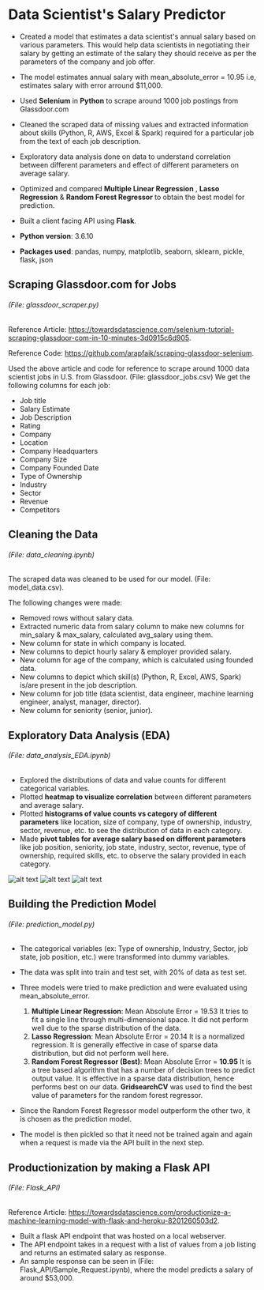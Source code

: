 # Data Scientist's Salary Predictor
* Created a model that estimates a data scientist's annual salary based on various parameters. This would help data scientists in negotiating their salary by getting an estimate of the salary they should receive as per the parameters of the company and job offer. 
* The model estimates annual salary with mean_absolute_error = 10.95 i.e, estimates salary with error arround $11,000.

* Used __Selenium__ in __Python__ to scrape around 1000 job postings from Glassdoor.com
* Cleaned the scraped data of missing values and extracted information about skills (Python, R, AWS, Excel & Spark) required for a particular job from the text of each job description. 
* Exploratory data analysis done on data to understand correlation between different parameters and effect of different parameters on average salary.
* Optimized and compared __Multiple Linear Regression__ , __Lasso Regression__ & __Random Forest Regressor__ to obtain the best model for prediction.
* Built a client facing API using __Flask__.

* __Python version__: 3.6.10
* __Packages used__: pandas, numpy, matplotlib, seaborn, sklearn, pickle, flask, json 

## Scraping Glassdoor.com for Jobs
###### (File: glassdoor_scraper.py)
Reference Article: https://towardsdatascience.com/selenium-tutorial-scraping-glassdoor-com-in-10-minutes-3d0915c6d905.

Reference Code: https://github.com/arapfaik/scraping-glassdoor-selenium.

Used the above article and code for reference to scrape around 1000 data scientist jobs in U.S. from Glassdoor. (File: glassdoor_jobs.csv)
We get the following columns for each job:
  * Job title
  * Salary Estimate
  * Job Description
  * Rating
  * Company
  * Location
  * Company Headquarters
  * Company Size
  * Company Founded Date
  * Type of Ownership
  * Industry
  * Sector
  * Revenue
  * Competitors
  
## Cleaning the Data
###### (File: data_cleaning.ipynb)
The scraped data was cleaned to be used for our model. (File: model_data.csv).

The following changes were made:
  * Removed rows without salary data.
  * Extracted numeric data from salary column to make new columns for min_salary & max_salary, calculated avg_salary using them.
  * New column for state in which company is located.
  * New columns to depict hourly salary & employer provided salary.
  * New column for age of the company, which is calculated using founded data.
  * New columns to depict which skill(s) (Python, R, Excel, AWS, Spark) is/are present in the job description.
  * New column for job title (data scientist, data engineer, machine learning engineer, analyst, manager, director).
  * New column for seniority (senior, junior). 
  
## Exploratory Data Analysis (EDA)
###### (File: data_analysis_EDA.ipynb)
* Explored the distributions of data and value counts for different categorical variables. 
* Plotted __heatmap to visualize correlation__ between different parameters and average salary.
* Plotted __histograms of value counts vs category of different parameters__ like location, size of company, type of ownership, industry, sector, revenue, etc. to see the distribution of data in each category.
* Made __pivot tables for average salary based on different parameters__ like job position, seniority, job state, industry, sector, revenue, type of ownership, required skills, etc. to observe the salary provided in each category.

![alt text](https://github.com/chinmaysharmacs10/Salary_Predictor/blob/master/Pictures/correlation.png "Correlation between parameters and average salary")
![alt text](https://github.com/chinmaysharmacs10/Salary_Predictor/blob/master/Pictures/location.png "Location vs number of jobs")
![alt text](https://github.com/chinmaysharmacs10/Salary_Predictor/blob/master/Pictures/pivot_table.PNG "Pivot table")


## Building the Prediction Model
###### (File: prediction_model.py)
* The categorical variables (ex: Type of ownership, Industry, Sector, job state, job position, etc.) were transformed into dummy variables.
* The data was split into train and test set, with 20% of data as test set.
* Three models were tried to make prediction and were evaluated using mean_absolute_error.
  1. __Multiple Linear Regression__: Mean Absolute Error = 19.53
     It tries to fit a single line through multi-dimensional space. It did not perform well due to the sparse distribution of the data.
  2. __Lasso Regression__: Mean Absolute Error = 20.14
     It is a normalized regression. It is generally effective in case of sparse data distribution, but did not perform well here.
  3. __Random Forest Regressor (Best)__: Mean Absolute Error = __10.95__
     It is a tree based algorithm that has a number of decision trees to predict output value. It is effective in a sparse data distribution, hence performs best on our data. __GridsearchCV__ was used to find the best value of parameters for the random forest regressor.
     
* Since the Random Forest Regressor model outperform the other two, it is chosen as the prediction model.
* The model is then pickled so that it need not be trained again and again when a request is made via the API built in the next step.
     

## Productionization by making a Flask API
###### (File: Flask_API)
Reference Article: https://towardsdatascience.com/productionize-a-machine-learning-model-with-flask-and-heroku-8201260503d2.

* Built a flask API endpoint that was hosted on a local webserver. 
* The API endpoint takes in a request with a list of values from a job listing and returns an estimated salary as response.
* An sample response can be seen in (File: Flask_API/Sample_Request.ipynb), where the model predicts a salary of around $53,000.

